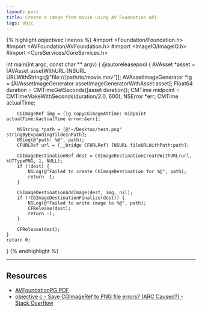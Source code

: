```yaml
---
layout: post
title: Create a image from movie using AV Foundation API
tags: objc
---
```


{% highlight objectivec linenos %}
#import <Foundation/Foundation.h>
#import <AVFoundation/AVFoundation.h>
#import <ImageIO/ImageIO.h>
#import <CoreServices/CoreServices.h>

int main(int argc, const char ** argv) {
    @autoreleasepool {
        AVAsset *asset = [AVAsset assetWithURL:[NSURL URLWithString:@"file:///path/to/movie.mov"]];
        AVAssetImageGenerator *ig = [AVAssetImageGenerator assetImageGeneratorWithAsset:asset];
        Float64 duration = CMTimeGetSeconds([asset duration]);
        CMTime midpoint = CMTimeMakeWithSeconds(duration/2.0, 600);
        NSError *err;
        CMTime actualTime;
        
        CGImageRef img = [ig copyCGImageAtTime: midpoint actualTime:&actualTime error:&err];
        
        NSString *path = [@"~/Desktop/test.png" stringByExpandingTildeInPath];
        NSLog(@"path: %@", path);
        CFURLRef url = (__bridge CFURLRef) [NSURL fileURLWithPath:path];
        
        CGImageDestinationRef dest = CGImageDestinationCreateWithURL(url, kUTTypePNG, 1, NULL);
        if (!dest) {
            NSLog(@"Failed to create CGImageDestination for %@", path);
            return -1;
        }
        
        CGImageDestinationAddImage(dest, img, nil);
        if (!CGImageDestinationFinalize(dest)) {
            NSLog(@"Failed to write image to %@", path);
            CFRelease(dest);
            return -1;
        }
        
        CFRelease(dest);
    }
    return 0;
}
{% endhighlight %}

----

## Resources

- [ AVFoundationPG PDF ]( https://developer.apple.com/jp/documentation/AVFoundationPG.pdf )
- [ objective c - Save CGImageRef to PNG file errors? (ARC Caused?) - Stack Overflow ]( http://stackoverflow.com/questions/8225838/save-cgimageref-to-png-file-errors-arc-caused )



